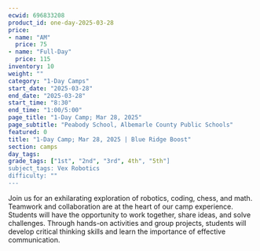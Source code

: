 ```yaml
---
ecwid: 696833208
product_id: one-day-2025-03-28
price:
- name: "AM"
  price: 75
- name: "Full-Day"
  price: 115
inventory: 10
weight: ""
category: "1-Day Camps"
start_date: "2025-03-28"
end_date: "2025-03-28"
start_time: "8:30"
end_time: "1:00/5:00"
page_title: "1-Day Camp; Mar 28, 2025"
page_subtitle: "Peabody School, Albemarle County Public Schools"
featured: 0
title: "1-Day Camp; Mar 28, 2025 | Blue Ridge Boost"
section: camps
day_tags: 
grade_tags: ["1st", "2nd", "3rd", 4th", "5th"]
subject_tags: Vex Robotics
difficulty: ""
---
```

Join us for an exhilarating exploration of robotics, coding, chess, and math. Teamwork and collaboration are at the heart of our camp experience. Students will have the opportunity to work together, share ideas, and solve challenges. Through hands-on activities and group projects, students will develop critical thinking skills and learn the importance of effective communication.
